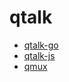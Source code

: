 # qtalk
- [qtalk-go](https://github.com/progrium/qtalk-go)
- [qtalk-js](https://github.com/progrium/qtalk-js)
- [qmux](https://github.com/progrium/qmux)

